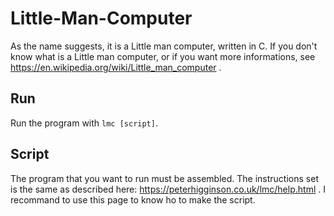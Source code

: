 # Little-Man-Computer

As the name suggests, it is a Little man computer, written in C. If you don't know what is a Little man computer,
or if you want more informations, see https://en.wikipedia.org/wiki/Little_man_computer .

## Run

Run the program with `lmc [script]`.

## Script

The program that you want to run must be assembled. The instructions set is the same as described here: https://peterhigginson.co.uk/lmc/help.html . I recommand to use this page to know ho to make the script.
